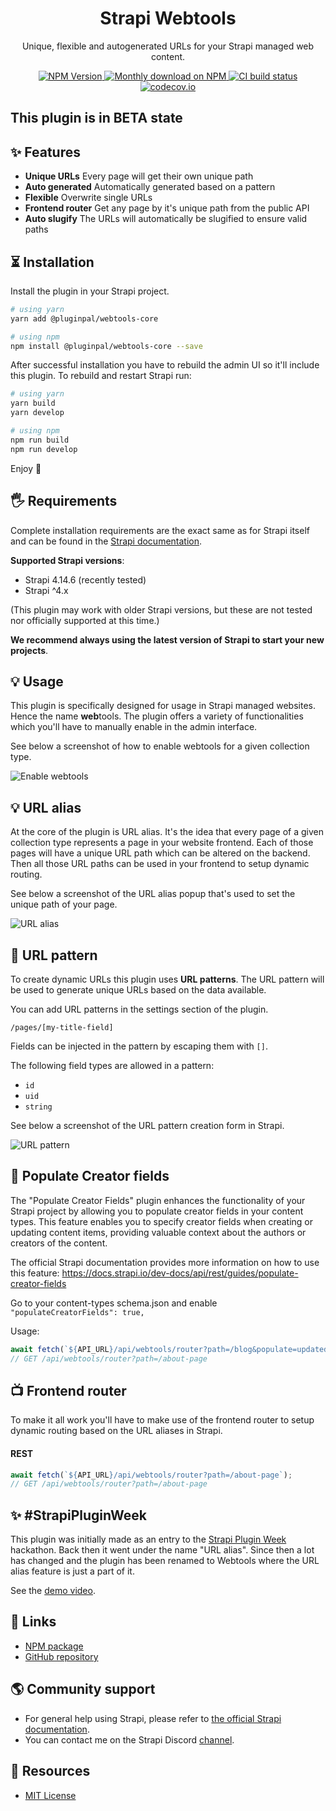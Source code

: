 <div align="center">
<h1>Strapi Webtools</h1>
	
<p style="margin-top: 0;">Unique, flexible and autogenerated URLs for your Strapi managed web content.</p>
	
<p>
  <a href="https://www.npmjs.org/package/@pluginpal/webtools-core">
    <img src="https://img.shields.io/npm/v/@pluginpal/webtools-core/latest.svg" alt="NPM Version" />
  </a>
  <a href="https://www.npmjs.org/package/@pluginpal/webtools-core">
    <img src="https://img.shields.io/npm/dm/@pluginpal/webtools-core" alt="Monthly download on NPM" />
  </a>
  <a href="https://codecov.io/gh/pluginpal/strapi-webtools">
    <img src="https://img.shields.io/github/actions/workflow/status/pluginpal/strapi-webtools/tests.yml?branch=master" alt="CI build status" />
  </a>
  <a href="https://codecov.io/gh/pluginpal/strapi-webtools">
    <img src="https://codecov.io/gh/pluginpal/strapi-webtools/coverage.svg?branch=master" alt="codecov.io" />
  </a>
</p>
</div>

## This plugin is in BETA state

## ✨ Features

- **Unique URLs** Every page will get their own unique path
- **Auto generated** Automatically generated based on a pattern
- **Flexible** Overwrite single URLs
- **Frontend router** Get any page by it's unique path from the public API
- **Auto slugify** The URLs will automatically be slugified to ensure valid paths

## ⏳ Installation

Install the plugin in your Strapi project.

```bash
# using yarn
yarn add @pluginpal/webtools-core

# using npm
npm install @pluginpal/webtools-core --save
```

After successful installation you have to rebuild the admin UI so it'll include this plugin. To rebuild and restart Strapi run:

```bash
# using yarn
yarn build
yarn develop

# using npm
npm run build
npm run develop
```

Enjoy 🎉

## 🖐 Requirements

Complete installation requirements are the exact same as for Strapi itself and can be found in the [Strapi documentation](https://strapi.io/documentation).

**Supported Strapi versions**:

- Strapi 4.14.6 (recently tested)
- Strapi ^4.x

(This plugin may work with older Strapi versions, but these are not tested nor officially supported at this time.)

**We recommend always using the latest version of Strapi to start your new projects**.

## 💡 Usage
This plugin is specifically designed for usage in Strapi managed websites. Hence the name **web**tools. The plugin offers a variety of functionalities which you'll have to manually enable in the admin interface.

See below a screenshot of how to enable webtools for a given collection type.

<img src="https://raw.githubusercontent.com/pluginpal/strapi-webtools/master/.github/enable-webtools.png" alt="Enable webtools" />

## 💡 URL alias
At the core of the plugin is URL alias. It's the idea that every page of a given collection type represents a page in your website frontend. Each of those pages will have a unique URL path which can be altered on the backend. Then all those URL paths can be used in your frontend to setup dynamic routing.

See below a screenshot of the URL alias popup that's used to set the unique path of your page.

<img src="https://raw.githubusercontent.com/pluginpal/strapi-webtools/master/.github/url-alias.png" alt="URL alias" />

## 🔌 URL pattern
To create dynamic URLs this plugin uses **URL patterns**. The URL pattern will be used to generate unique URLs based on the data available.

You can add URL patterns in the settings section of the plugin.

```
/pages/[my-title-field]
```

Fields can be injected in the pattern by escaping them with `[]`.

The following field types are allowed in a pattern:

- `id`
- `uid`
- `string`

See below a screenshot of the URL pattern creation form in Strapi.

<img src="https://raw.githubusercontent.com/pluginpal/strapi-webtools/master/.github/url-pattern.png" alt="URL pattern" />

## 🎨 Populate Creator fields

The "Populate Creator Fields" plugin enhances the functionality of your Strapi project by allowing you to populate
creator fields in your content types. This feature enables you to specify creator fields when creating or updating
content items, providing valuable context about the authors or creators of the content.

The official Strapi documentation provides more information on how to use this feature:
https://docs.strapi.io/dev-docs/api/rest/guides/populate-creator-fields

Go to your content-types schema.json and enable ``` "populateCreatorFields": true, ```

Usage:
```js
await fetch(`${API_URL}/api/webtools/router?path=/blog&populate=updatedBy`);
// GET /api/webtools/router?path=/about-page
```

## 📺  Frontend router

To make it all work you'll have to make use of the frontend router to setup dynamic routing based on the URL aliases in Strapi.

#### REST

```js
await fetch(`${API_URL}/api/webtools/router?path=/about-page`);
// GET /api/webtools/router?path=/about-page
```

## ✨ #StrapiPluginWeek

This plugin was initially made as an entry to the <a href="https://lu.ma/strapihacks">Strapi Plugin Week</a> hackathon. Back then it went under the name "URL alias". Since then a lot has changed and the plugin has been renamed to Webtools where the URL alias feature is just a part of it.

See the <a href="https://www.loom.com/share/5409b9415e3e4b66ad27eab967c393d0">demo video</a>.

## 🔗 Links

- [NPM package](https://www.npmjs.com/package/@pluginpal/webtools-core)
- [GitHub repository](https://github.com/pluginpal/strapi-webtools)

## 🌎 Community support

- For general help using Strapi, please refer to [the official Strapi documentation](https://strapi.io/documentation/).
- You can contact me on the Strapi Discord [channel](https://discord.strapi.io/).

## 📝 Resources

- [MIT License](LICENSE.md)
